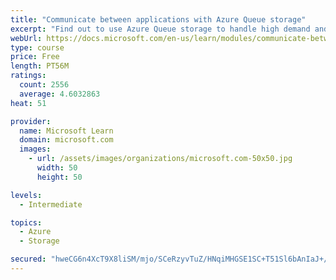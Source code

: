 ```yaml
---
title: "Communicate between applications with Azure Queue storage"
excerpt: "Find out to use Azure Queue storage to handle high demand and improve resilience in your distributed applications."
webUrl: https://docs.microsoft.com/en-us/learn/modules/communicate-between-apps-with-azure-queue-storage/
type: course
price: Free
length: PT56M
ratings:
  count: 2556
  average: 4.6032863
heat: 51

provider:
  name: Microsoft Learn
  domain: microsoft.com
  images:
    - url: /assets/images/organizations/microsoft.com-50x50.jpg
      width: 50
      height: 50

levels:
  - Intermediate

topics:
  - Azure
  - Storage

secured: "hweCG6n4XcT9X8liSM/mjo/SCeRzyvTuZ/HNqiMHGSE1SC+T51Sl6bAnIaJ+/I7W68RgbBgzvLswpuNIkTu4u9C/MyKp2hPcO5RTDs7LRBJk3uhsFB6XrKIeHz7jyPUfmnF2nWzx6fTR7Bo2ln/SrzwrJaT9eXatPK741bLnjlPIu+fxj7HJLkchwn9b3SVyiLKHsxz2rkwwx7fjQY93vH3N7z5DTZ9ShKzQJTroQBSLjfoLIexSRn4UjtL5ly6t9QioMBJ/KKvUwFTazHk//QzynVoVfplbE7RxjVmRIMN9mkr47eIsdVHU5N3SXKcFSL4suiFScEgPEYV4z/gAjZR9rc5VAePerZexF/Z7N50BWUckfg3pfbtur9jTHtlQa8tmlTlHfjgcpRDvdUSZIS7BbXFcKTqybVjPPPRGONk=;I8GkM9lRG6KFMbI53braRw=="
---
```


